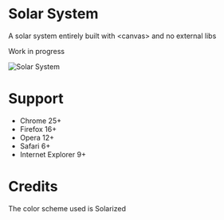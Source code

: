 # Solar System

A solar system entirely built with &lt;canvas> and no external libs

Work in progress

![Solar System](https://raw.github.com/caiogondim/solar-system/master/shot.png)

# Support
- Chrome 25+
- Firefox 16+
- Opera 12+
- Safari 6+
- Internet Explorer 9+

# Credits

The color scheme used is Solarized
